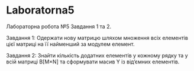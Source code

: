 # Laboratorna5
Лабораторна робота №5
Завдання 1 та 2.


Завдання 1: Одержати нову матрицю шляхом множення всіх елементів цієї матриці на її найменший за модулем елемент.


Завдання 2: Знайти кількість додатних елементів у кожному рядку та у всій матриці В[M×N] та сформувати масив Y із від’ємних елементів.
